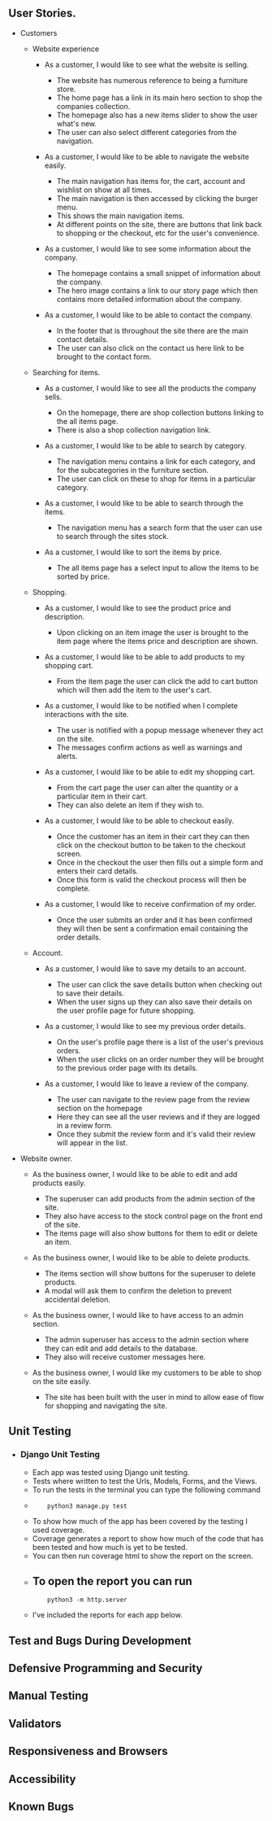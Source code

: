 ## User Stories.

- Customers
  - Website experience
    - As a customer, I would like to see what the website is selling.
        - The website has numerous reference to being a furniture store.
        - The home page has a link in its main hero section to shop the companies collection.
        - The homepage also has a new items slider to show the user what's new.
        - The user can also select different categories from the navigation.

    - As a customer, I would like to be able to navigate the website easily.
        - The main navigation has items for, the cart, account and wishlist on show at all times.
        - The main navigation is then accessed by clicking the burger menu.
        - This shows the main navigation items.
        - At different points on the site, there are buttons that link back to shopping or the checkout, etc for the user's convenience.


    - As a customer, I would like to see some information about the company.
        - The homepage contains a small snippet of information about the company.
        - The hero image contains a link to our story page which then contains more detailed information about the company.


    - As a customer, I would like to be able to contact the company.
        - In the footer that is throughout the site there are the main contact details.
        - The user can also click on the contact us here link to be brought to the contact form.

  
  - Searching for items.
    - As a customer, I would like to see all the products the company sells.
        - On the homepage, there are shop collection buttons linking to the all items page.
        - There is also a shop collection navigation link.

    - As a customer, I would like to be able to search by category.
        - The navigation menu contains a link for each category, and for the subcategories in the furniture section.
        - The user can click on these to shop for items in a particular category.

    - As a customer, I would like to be able to search through the items.
        - The navigation menu has a search form that the user can use to search through the sites stock.

    - As a customer, I would like to sort the items by price.
        - The all items page has a select input to allow the items to be sorted by price.

  - Shopping.
    - As a customer, I would like to see the product price and description.
        - Upon clicking on an item image the user is brought to the item page where the items price and description are shown.

    - As a customer, I would like to be able to add products to my shopping cart.
        - From the item page the user can click the add to cart button which will then add the item to the user's cart.

    - As a customer, I would like to be notified when I complete interactions with the site.
        - The user is notified with a popup message whenever they act on the site. 
        - The messages confirm actions as well as warnings and alerts.

    - As a customer, I would like to be able to edit my shopping cart.
        - From the cart page the user can alter the quantity or a particular item in their cart.
        - They can also delete an item if they wish to.

    - As a customer, I would like to be able to checkout easily.
        - Once the customer has an item in their cart they can then click on the checkout button to be taken to the checkout screen.
        - Once in the checkout the user then fills out a simple form and enters their card details.
        - Once this form is valid the checkout process will then be complete.

    - As a customer, I would like to receive confirmation of my order.
        - Once the user submits an order and it has been confirmed they will then be sent a confirmation email containing the order details.

  - Account.
    - As a customer, I would like to save my details to an account.
        - The user can click the save details button when checking out to save their details.
        - When the user signs up they can also save their details on the user profile page for future shopping.

    - As a customer, I would like to see my previous order details.
        - On the user's profile page there is a list of the user's previous orders.
        - When the user clicks on an order number they will be brought to the previous order page with its details.
    - As a customer, I would like to leave a review of the company.
        - The user can navigate to the review page from the review section on the homepage
        - Here they can see all the user reviews and if they are logged in a review form.
        - Once they submit the review form and it's valid their review will appear in the list.

- Website owner.

  - As the business owner, I would like to be able to edit and add products easily.
    - The superuser can add products from the admin section of the site.
    - They also have access to the stock control page on the front end of the site.
    - The items page will also show buttons for them to edit or delete an item.

  - As the business owner, I would like to be able to delete products.
    - The items section will show buttons for the superuser to delete products.
    - A modal will ask them to confirm the deletion to prevent accidental deletion.

  - As the business owner, I would like to have access to an admin section. 
     - The admin superuser has access to the admin section where they can edit and add details to the database.
     - They also will receive customer messages here.

  - As the business owner, I would like my customers to be able to shop on the site easily.
    - The site has been built with the user in mind to allow ease of flow for shopping and navigating the site.

## Unit Testing

- ### Django Unit Testing   

    - Each app was tested using Django unit testing.
    - Tests where written to test the Urls, Models, Forms, and the Views.
    - To run the tests in the terminal you can type the following command
    -
        ```
            python3 manage.py test
        ```
    - To show how much of the app has been covered by the testing I used coverage.
    - Coverage generates a report to show how much of the code that has been tested and how much is yet to be tested.
    - You can then run coverage html to show the report on the screen.
    - To open the report you can run 
        - 
        ```
            python3 -m http.server
        ```
    - I've included the reports for each app below.
    

## Test and Bugs During Development

## Defensive Programming and Security

## Manual Testing

## Validators

## Responsiveness and Browsers

## Accessibility

## Known Bugs